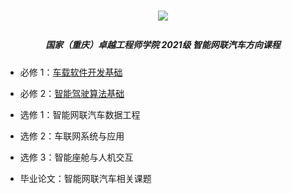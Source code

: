 <h1 align="center">

[![](https://english.cqu.edu.cn/img/logo.png)](https://eie.cqu.edu.cn/)

</h1>

<h5 align="center">

国家（重庆）卓越工程师学院 2021级 智能网联汽车方向课程
  
</h1>


* 必修 1：[车载软件开发基础](./车载软件开发基础/)

* 必修 2：[智能驾驶算法基础]()

* 选修 1：智能网联汽车数据工程

* 选修 2：车联网系统与应用

* 选修 3：智能座舱与人机交互

* 毕业论文：智能网联汽车相关课题